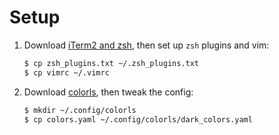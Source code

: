 # Setup

1. Download [iTerm2 and zsh](https://medium.com/ayuth/iterm2-zsh-oh-my-zsh-the-most-power-full-of-terminal-on-macos-bdb2823fb04c), then set up `zsh` plugins and vim:
	```sh
	$ cp zsh_plugins.txt ~/.zsh_plugins.txt
	$ cp vimrc ~/.vimrc
	```
2. Download [colorls](https://github.com/athityakumar/colorls#installation), then tweak the config:
	```sh
	$ mkdir ~/.config/colorls
	$ cp colors.yaml ~/.config/colorls/dark_colors.yaml
	```

